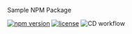 Sample NPM Package

 [![npm version](https://badge.fury.io/js/rahuldhole-sample-npm-package.svg)](https://badge.fury.io/js/rahuldhole-sample-npm-package) [![license](https://img.shields.io/npm/l/rahuldhole-sample-npm-package.svg)](https://github.com/Softysolutions/sample-npm-package/blob/main/LICENSE)
 ![CD workflow](https://github.com/Softysolutions/sample-npm-package/actions/workflows/cd.yml/badge.svg)
